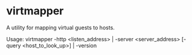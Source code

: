 # virtmapper

A utility for mapping virtual guests to hosts.

Usage:
virtmapper -http <listen_address> | -server <server_address> [-query <host_to_look_up>] | -version
